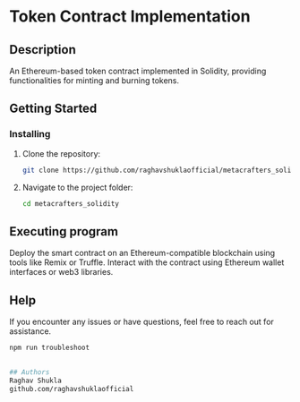 # Token Contract Implementation

## Description

An Ethereum-based token contract implemented in Solidity, providing functionalities for minting and burning tokens.

## Getting Started

### Installing

1. Clone the repository:
   ```bash
   git clone https://github.com/raghavshuklaofficial/metacrafters_solidity.git
2. Navigate to the project folder:
   ```bash
   cd metacrafters_solidity

## Executing program
Deploy the smart contract on an Ethereum-compatible blockchain using tools like Remix or Truffle.
Interact with the contract using Ethereum wallet interfaces or web3 libraries.

## Help
If you encounter any issues or have questions, feel free to reach out for assistance.
```bash
npm run troubleshoot
 

## Authors
Raghav Shukla
github.com/raghavshuklaofficial





